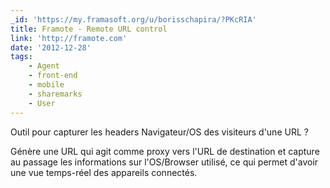 ```yaml
---
_id: 'https://my.framasoft.org/u/borisschapira/?PKcRIA'
title: Framote - Remote URL control
link: 'http://framote.com'
date: '2012-12-28'
tags:
    - Agent
    - front-end
    - mobile
    - sharemarks
    - User
---
```


<div class="markdown"><p>Outil pour capturer les headers Navigateur/OS des visiteurs d'une URL ?</p>
<p>Génère une URL qui agit comme proxy vers l'URL de destination et capture au passage les informations sur l'OS/Browser utilisé, ce qui permet d'avoir une vue temps-réel des appareils connectés.
</p></div>
